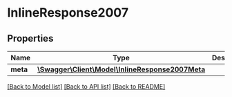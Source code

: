 # InlineResponse2007

## Properties
Name | Type | Description | Notes
------------ | ------------- | ------------- | -------------
**meta** | [**\Swagger\Client\Model\InlineResponse2007Meta**](InlineResponse2007Meta.md) |  | [optional] 

[[Back to Model list]](../README.md#documentation-for-models) [[Back to API list]](../README.md#documentation-for-api-endpoints) [[Back to README]](../README.md)


